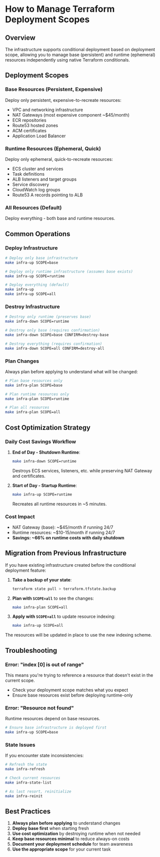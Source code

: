 <!--
Purpose: User guide for managing Terraform deployment scopes in infrastructure operations
Scope: Practical usage instructions and operational procedures for deployment scopes
Overview: Step-by-step guide for using the conditional deployment system to manage base and runtime
    infrastructure resources. Covers common operations, cost optimization workflows, troubleshooting,
    and best practices for daily infrastructure management with different deployment scopes.
Dependencies: Requires configured Terraform environment and access to make targets
Exports: Operational procedures and commands for infrastructure deployment management
Interfaces: Used by developers and operators managing infrastructure deployments
Implementation: Production-ready deployment workflows using SCOPE parameter
-->

# How to Manage Terraform Deployment Scopes

## Overview
The infrastructure supports conditional deployment based on deployment scope, allowing you to manage base (persistent) and runtime (ephemeral) resources independently using native Terraform conditionals.

## Deployment Scopes

### Base Resources (Persistent, Expensive)
Deploy only persistent, expensive-to-recreate resources:
- VPC and networking infrastructure
- NAT Gateways (most expensive component ~$45/month)
- ECR repositories
- Route53 hosted zones
- ACM certificates
- Application Load Balancer

### Runtime Resources (Ephemeral, Quick)
Deploy only ephemeral, quick-to-recreate resources:
- ECS cluster and services
- Task definitions
- ALB listeners and target groups
- Service discovery
- CloudWatch log groups
- Route53 A records pointing to ALB

### All Resources (Default)
Deploy everything - both base and runtime resources.

## Common Operations

### Deploy Infrastructure

```bash
# Deploy only base infrastructure
make infra-up SCOPE=base

# Deploy only runtime infrastructure (assumes base exists)
make infra-up SCOPE=runtime

# Deploy everything (default)
make infra-up
make infra-up SCOPE=all
```

### Destroy Infrastructure

```bash
# Destroy only runtime (preserves base)
make infra-down SCOPE=runtime

# Destroy only base (requires confirmation)
make infra-down SCOPE=base CONFIRM=destroy-base

# Destroy everything (requires confirmation)
make infra-down SCOPE=all CONFIRM=destroy-all
```

### Plan Changes

Always plan before applying to understand what will be changed:

```bash
# Plan base resources only
make infra-plan SCOPE=base

# Plan runtime resources only
make infra-plan SCOPE=runtime

# Plan all resources
make infra-plan SCOPE=all
```

## Cost Optimization Strategy

### Daily Cost Savings Workflow

1. **End of Day - Shutdown Runtime**:
   ```bash
   make infra-down SCOPE=runtime
   ```
   Destroys ECS services, listeners, etc. while preserving NAT Gateway and certificates.

2. **Start of Day - Startup Runtime**:
   ```bash
   make infra-up SCOPE=runtime
   ```
   Recreates all runtime resources in ~5 minutes.

### Cost Impact
- NAT Gateway (base): ~$45/month if running 24/7
- Runtime resources: ~$10-15/month if running 24/7
- **Savings: ~66% on runtime costs with daily shutdown**

## Migration from Previous Infrastructure

If you have existing infrastructure created before the conditional deployment feature:

1. **Take a backup of your state**:
   ```bash
   terraform state pull > terraform.tfstate.backup
   ```

2. **Plan with `SCOPE=all`** to see the changes:
   ```bash
   make infra-plan SCOPE=all
   ```

3. **Apply with `SCOPE=all`** to update resource indexing:
   ```bash
   make infra-up SCOPE=all
   ```

The resources will be updated in place to use the new indexing scheme.

## Troubleshooting

### Error: "index [0] is out of range"
This means you're trying to reference a resource that doesn't exist in the current scope.
- Check your deployment scope matches what you expect
- Ensure base resources exist before deploying runtime-only

### Error: "Resource not found"
Runtime resources depend on base resources.
```bash
# Ensure base infrastructure is deployed first
make infra-up SCOPE=base
```

### State Issues
If you encounter state inconsistencies:
```bash
# Refresh the state
make infra-refresh

# Check current resources
make infra-state-list

# As last resort, reinitialize
make infra-reinit
```

## Best Practices

1. **Always plan before applying** to understand changes
2. **Deploy base first** when starting fresh
3. **Use cost optimization** by destroying runtime when not needed
4. **Keep base resources minimal** to reduce always-on costs
5. **Document your deployment schedule** for team awareness
6. **Use the appropriate scope** for your current task
